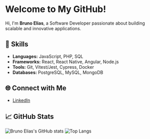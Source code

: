 # Welcome to My GitHub!

Hi, I'm **Bruno Elias**, a Software Developer passionate about building scalable and innovative applications.

## 🚀 Skills
- **Languages:** JavaScript, PHP, SQL
- **Frameworks:** React, React Native, Angular, Node.js
- **Tools:** Git, Vitest/Jest, Cypress, Docker
- **Databases:** PostgreSQL, MySQL, MongoDB

<!-- ## 📂 Featured Projects
- [Project A](https://github.com/BrunoElias98/project-a) - A brief description of the project.
- [Project B](https://github.com/BrunoElias98/project-b) - A brief description of the project.
-->
## 🌐 Connect with Me
- [LinkedIn](https://linkedin.com/in/brunoelias98)

## 📈 GitHub Stats
![Bruno Elias's GitHub stats](https://github-readme-stats.vercel.app/api?username=BrunoElias98&show_icons=true&theme=radical)
![Top Langs](https://github-readme-stats.vercel.app/api/top-langs/?username=BrunoElias98&layout=compact&theme=dark)


<!--
**BrunoElias98/BrunoElias98** is a ✨ _special_ ✨ repository because its `README.md` (this file) appears on your GitHub profile.

Here are some ideas to get you started:

- 🔭 I’m currently working on ...
- 🌱 I’m currently learning ...
- 👯 I’m looking to collaborate on ...
- 🤔 I’m looking for help with ...
- 💬 Ask me about ...
- 📫 How to reach me: ...
- 😄 Pronouns: ...
- ⚡ Fun fact: ...
-->
